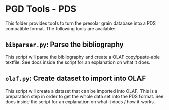 # PGD Tools - PDS

This folder provides tools to turn the presolar grain database
into a PDS compatible format.
The following tools are available:

## `bibparser.py`: Parse the bibliography

This script will parse the bibliography and create a OLAF copy/paste-able textfile.
See docs inside the script for an explanation on what it does.

## `olaf.py`: Create dataset to import into OLAF

This script will create a dataset that can be imported into OLAF.
This is a preparation step in order to get the whole data set into the PDS format.
See docs inside the script for an explanation on what it does / how it works.
